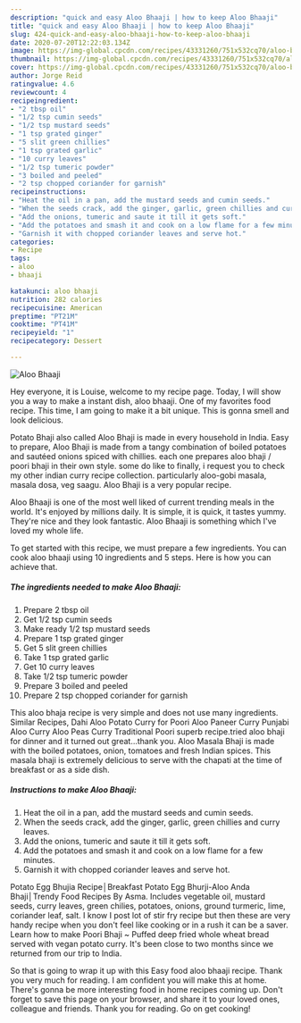 ```yaml
---
description: "quick and easy Aloo Bhaaji | how to keep Aloo Bhaaji"
title: "quick and easy Aloo Bhaaji | how to keep Aloo Bhaaji"
slug: 424-quick-and-easy-aloo-bhaaji-how-to-keep-aloo-bhaaji
date: 2020-07-20T12:22:03.134Z
image: https://img-global.cpcdn.com/recipes/43331260/751x532cq70/aloo-bhaaji-recipe-main-photo.jpg
thumbnail: https://img-global.cpcdn.com/recipes/43331260/751x532cq70/aloo-bhaaji-recipe-main-photo.jpg
cover: https://img-global.cpcdn.com/recipes/43331260/751x532cq70/aloo-bhaaji-recipe-main-photo.jpg
author: Jorge Reid
ratingvalue: 4.6
reviewcount: 4
recipeingredient:
- "2 tbsp oil"
- "1/2 tsp cumin seeds"
- "1/2 tsp mustard seeds"
- "1 tsp grated ginger"
- "5 slit green chillies"
- "1 tsp grated garlic"
- "10 curry leaves"
- "1/2 tsp tumeric powder"
- "3 boiled and peeled"
- "2 tsp chopped coriander for garnish"
recipeinstructions:
- "Heat the oil in a pan, add the mustard seeds and cumin seeds."
- "When the seeds crack, add the ginger, garlic, green chillies and curry leaves."
- "Add the onions, tumeric and saute it till it gets soft."
- "Add the potatoes and smash it and cook on a low flame for a few minutes."
- "Garnish it with chopped coriander leaves and serve hot."
categories:
- Recipe
tags:
- aloo
- bhaaji

katakunci: aloo bhaaji 
nutrition: 282 calories
recipecuisine: American
preptime: "PT21M"
cooktime: "PT41M"
recipeyield: "1"
recipecategory: Dessert

---
```



![Aloo Bhaaji](https://img-global.cpcdn.com/recipes/43331260/751x532cq70/aloo-bhaaji-recipe-main-photo.jpg)

Hey everyone, it is Louise, welcome to my recipe page. Today, I will show you a way to make a instant dish, aloo bhaaji. One of my favorites food recipe. This time, I am going to make it a bit unique. This is gonna smell and look delicious.

Potato Bhaji also called Aloo Bhaji is made in every household in India. Easy to prepare, Aloo Bhaji is made from a tangy combination of boiled potatoes and sautéed onions spiced with chillies. each one prepares aloo bhaji / poori bhaji in their own style. some do like to finally, i request you to check my other indian curry recipe collection. particularly aloo-gobi masala, masala dosa, veg saagu. Aloo Bhaji is a very popular recipe.

Aloo Bhaaji is one of the most well liked of current trending meals in the world. It's enjoyed by millions daily. It is simple, it is quick, it tastes yummy. They're nice and they look fantastic. Aloo Bhaaji is something which I've loved my whole life.


To get started with this recipe, we must prepare a few ingredients. You can cook aloo bhaaji using 10 ingredients and 5 steps. Here is how you can achieve that.

<!--inarticleads1-->

##### The ingredients needed to make Aloo Bhaaji:

1. Prepare 2 tbsp oil
1. Get 1/2 tsp cumin seeds
1. Make ready 1/2 tsp mustard seeds
1. Prepare 1 tsp grated ginger
1. Get 5 slit green chillies
1. Take 1 tsp grated garlic
1. Get 10 curry leaves
1. Take 1/2 tsp tumeric powder
1. Prepare 3 boiled and peeled
1. Prepare 2 tsp chopped coriander for garnish


This aloo bhaja recipe is very simple and does not use many ingredients. Similar Recipes, Dahi Aloo Potato Curry for Poori Aloo Paneer Curry Punjabi Aloo Curry Aloo Peas Curry Traditional Poori superb recipe.tried aloo bhaji for dinner and it turned out great…thank you. Aloo Masala Bhaji is made with the boiled potatoes, onion, tomatoes and fresh Indian spices. This masala bhaji is extremely delicious to serve with the chapati at the time of breakfast or as a side dish. 

<!--inarticleads2-->

##### Instructions to make Aloo Bhaaji:

1. Heat the oil in a pan, add the mustard seeds and cumin seeds.
1. When the seeds crack, add the ginger, garlic, green chillies and curry leaves.
1. Add the onions, tumeric and saute it till it gets soft.
1. Add the potatoes and smash it and cook on a low flame for a few minutes.
1. Garnish it with chopped coriander leaves and serve hot.


Potato Egg Bhujia Recipe│Breakfast Potato Egg Bhurji-Aloo Anda Bhaji│Trendy Food Recipes By Asma. Includes vegetable oil, mustard seeds, curry leaves, green chilies, potatoes, onions, ground turmeric, lime, coriander leaf, salt. I know I post lot of stir fry recipe but then these are very handy recipe when you don&#39;t feel like cooking or in a rush it can be a saver. Learn how to make Poori Bhaji ~ Puffed deep fried whole wheat bread served with vegan potato curry. It&#39;s been close to two months since we returned from our trip to India. 

So that is going to wrap it up with this Easy food aloo bhaaji recipe. Thank you very much for reading. I am confident you will make this at home. There's gonna be more interesting food in home recipes coming up. Don't forget to save this page on your browser, and share it to your loved ones, colleague and friends. Thank you for reading. Go on get cooking!
